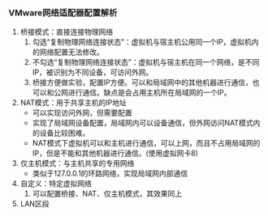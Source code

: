 ### VMware网络适配器配置解析 ###
1. 桥接模式：直接连接物理网络
	1. 勾选“复制物理网络连接状态”：虚拟机与宿主机公用同一个IP，虚拟机内的网络配置无法修改。
	2. 不勾选“复制物理网络连接状态”：虚拟机与宿主机在同一个网络，是不同IP，被识别为不同设备，可访问外网。
	3. 桥接方便做实验，配置IP方便。可以和局域网中的其他机器进行通信，也可以和公网进行通信。缺点是会占用主机所在局域网的一个IP。
2. NAT模式：用于共享主机的IP地址
	- 可以实现访问外网，但需要配置
	- 实现了局域网设备配置，局域网内可以设备通信，但外网访问NAT模式内的设备比较困难。
	- NAT模式下虚拟机可以和主机进行通信，可以上网，而且不占用局域网的IP，但是不能和其他机器进行通信。(使用虚拟网卡8)
3. 仅主机模式：与主机共享的专用网络
	- 类似于127.0.0.1的环路网络，实现局域网内部通信
4. 自定义：特定虚拟网络
	1. 可以配置桥接、NAT、仅主机模式，其效果同上
5. LAN区段
